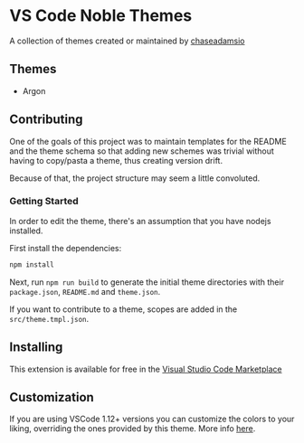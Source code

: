 # VS Code Noble Themes

A collection of themes created or maintained by [chaseadamsio](https://twitter.com/chaseadamsio)

## Themes

- Argon

## Contributing

One of the goals of this project was to maintain templates for the README and the theme schema so that adding new schemes was trivial without having to copy/pasta a theme, thus creating version drift.

Because of that, the project structure may seem a little convoluted.

### Getting Started

In order to edit the theme, there's an assumption that you have nodejs installed.

First install the dependencies:

```sh
npm install
```

Next, run `npm run build` to generate the initial theme directories with their `package.json`, `README.md` and `theme.json`.

If you want to contribute to a theme, scopes are added in the `src/theme.tmpl.json`.

## Installing

This extension is available for free in the [Visual Studio Code Marketplace](https://marketplace.visualstudio.com/items/chaseadamsio.vscode-noble-themes)

## Customization

If you are using VSCode 1.12+ versions you can customize the colors to your liking, overriding the ones provided by this theme. More info [here](https://code.visualstudio.com/docs/getstarted/theme-color-reference).
